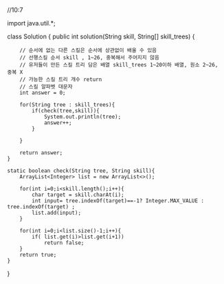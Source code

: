 //10:7

import java.util.*;

class Solution {
    public int solution(String skill, String[] skill_trees) {
        
        // 순서에 없는 다른 스킬은 순서에 상관없이 배울 수 있음
        // 선행스킬 순서 skill , 1~26, 중복해서 주어지지 않음
        // 유저들이 만든 스킬 트리 담은 배열 skill_trees 1~20이하 배열, 원소 2~26, 중복 X
        // 가능한 스킬 트리 개수 return
        // 스킬 알파벳 대문자
        int answer = 0;
        
        for(String tree : skill_trees){
            if(check(tree,skill)){
                System.out.println(tree);
                answer++;
            }
            
        }
        
        return answer;
    }
    
    static boolean check(String tree, String skill){
        ArrayList<Integer> list = new ArrayList<>();
        
        for(int i=0;i<skill.length();i++){
            char target = skill.charAt(i);
            int input= tree.indexOf(target)==-1? Integer.MAX_VALUE : tree.indexOf(target) ;
            list.add(input);
        }
        
        for(int i=0;i<list.size()-1;i++){
            if( list.get(i)>list.get(i+1))
                return false;
        }
        return true;
    }
}